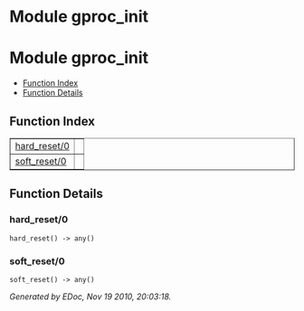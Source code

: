 Module gproc_init
=================


<h1>Module gproc_init</h1>

* [Function Index](#index)
* [Function Details](#functions)






<h2><a name="index">Function Index</a></h2>



<table width="100%" border="1" cellspacing="0" cellpadding="2" summary="function index"><tr><td valign="top"><a href="#hard_reset-0">hard_reset/0</a></td><td></td></tr><tr><td valign="top"><a href="#soft_reset-0">soft_reset/0</a></td><td></td></tr></table>


<a name="functions"></a>


<h2>Function Details</h2>


<a name="hard_reset-0"></a>


<h3>hard_reset/0</h3>





`hard_reset() -> any()`


<a name="soft_reset-0"></a>


<h3>soft_reset/0</h3>





`soft_reset() -> any()`



_Generated by EDoc, Nov 19 2010, 20:03:18._